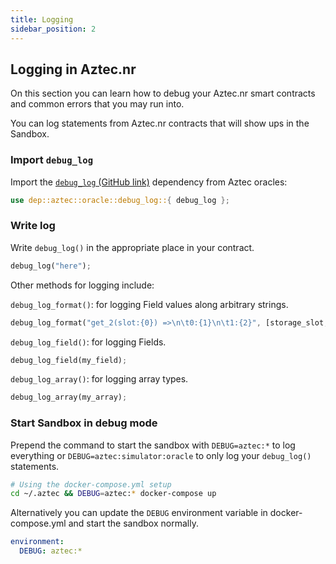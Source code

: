```yaml
---
title: Logging
sidebar_position: 2
---
```


## Logging in Aztec.nr

On this section you can learn how to debug your Aztec.nr smart contracts and common errors that you may run into.

You can log statements from Aztec.nr contracts that will show ups in the Sandbox.

### Import `debug_log`

Import the [`debug_log` (GitHub link)](https://github.com/AztecProtocol/aztec-packages/blob/master/noir-projects/aztec-nr/aztec/src/oracle/debug_log.nr) dependency from Aztec oracles:

```rust
use dep::aztec::oracle::debug_log::{ debug_log };
```

### Write log

Write `debug_log()` in the appropriate place in your contract.

```rust
debug_log("here");
```

Other methods for logging include:

`debug_log_format()`: for logging Field values along arbitrary strings.

```rust
debug_log_format("get_2(slot:{0}) =>\n\t0:{1}\n\t1:{2}", [storage_slot, note0_hash, note1_hash]);
```

`debug_log_field()`: for logging Fields.

```rust
debug_log_field(my_field);
```

`debug_log_array()`: for logging array types.

```rust
debug_log_array(my_array);
```

### Start Sandbox in debug mode

Prepend the command to start the sandbox with `DEBUG=aztec:*` to log everything or `DEBUG=aztec:simulator:oracle` to only log your `debug_log()` statements.

```bash
# Using the docker-compose.yml setup
cd ~/.aztec && DEBUG=aztec:* docker-compose up
```

Alternatively you can update the `DEBUG` environment variable in docker-compose.yml and start the sandbox normally.

```yml
environment:
  DEBUG: aztec:*
```
